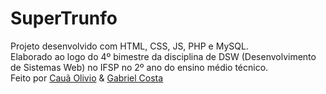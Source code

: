 # SuperTrunfo
Projeto desenvolvido com HTML, CSS, JS, PHP e MySQL.
<br/> 
Elaborado ao logo do 4º bimestre da disciplina de DSW (Desenvolvimento de Sistemas Web) no IFSP no 2º ano do ensino médio técnico. 
<br/>
Feito por <a href="https://github.com/cauaolivio" target="__blank">Cauã Olivio</a> & <a href="https://github.com/gabrielcs04" target="__blank">Gabriel Costa</a>
